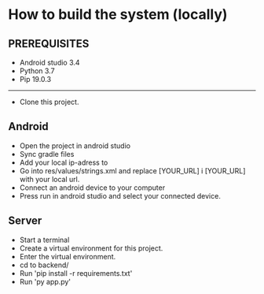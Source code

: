 # How to build the system (locally)

## PREREQUISITES
* Android studio 3.4
* Python 3.7
* Pip 19.0.3

---

* Clone this project.

## Android

* Open the project in android studio
* Sync gradle files
* Add your local ip-adress to
* Go into res/values/strings.xml and replace [YOUR_URL] i <string name="url">[YOUR_URL]</string> with your local url.
* Connect an android device to your computer
* Press run in android studio and select your connected device.

## Server

* Start a terminal
* Create a virtual environment for this project.
* Enter the virtual environment.
* cd to backend/
* Run 'pip install -r requirements.txt'
* Run 'py app.py'